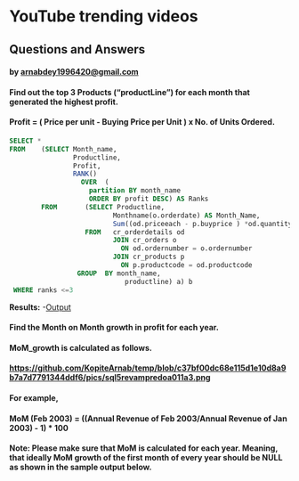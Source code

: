 # YouTube trending videos
## Questions and Answers
#### by arnabdey1996420@gmail.com


#### Find out the top 3 Products (“productLine”) for each month that generated the highest profit.
#### Profit = ( Price per unit - Buying Price per Unit ) x No. of Units Ordered.

````sql
SELECT *
FROM    (SELECT Month_name,
                Productline,
                Profit,
                RANK()
                  OVER  (
                    partition BY month_name
                    ORDER BY profit DESC) AS Ranks
        FROM       (SELECT Productline,
                          Monthname(o.orderdate) AS Month_Name,
                          Sum((od.priceeach - p.buyprice ) *od.quantityordered) AS Profit
                   FROM   cr_orderdetails od
                          JOIN cr_orders o
                            ON od.ordernumber = o.ordernumber
                          JOIN cr_products p
                            ON p.productcode = od.productcode
                 GROUP  BY month_name,
                             productline) a) b
 WHERE ranks <=3
````
**Results:**
-[Output](https://github.com/KopiteArnab/Car-Retailer/blob/a2e8c1c3b0c621fe5cc38978d939c7a6f91432e7/Output/Question_1.csv)

#### Find the Month on Month growth in profit for each year.
#### MoM_growth is calculated as follows.
#### https://github.com/KopiteArnab/temp/blob/c37bf00dc68e115d1e10d8a9b7a7d7791344ddf6/pics/sql5revampredoa011a3.png
#### For example,
#### MoM (Feb 2003) = ((Annual Revenue of Feb 2003/Annual Revenue of Jan 2003) - 1) * 100
#### Note: Please make sure that MoM is calculated for each year. Meaning, that ideally MoM growth of the first month of every year should be NULL as shown in the sample output below.
